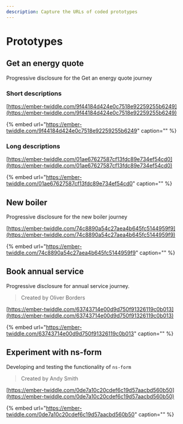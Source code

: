 ```yaml
---
description: Capture the URLs of coded prototypes
---
```


# Prototypes

## Get an energy quote

Progressive disclosure for the Get an energy quote journey

### Short descriptions

[https://ember-twiddle.com/9f44184d424e0c7518e92259255b6249](https://ember-twiddle.com/9f44184d424e0c7518e92259255b6249)

{% embed url="https://ember-twiddle.com/9f44184d424e0c7518e92259255b6249" caption="" %}

### Long descriptions

[https://ember-twiddle.com/01ae67627587cf13fdc89e734ef54cd0](https://ember-twiddle.com/01ae67627587cf13fdc89e734ef54cd0)

{% embed url="https://ember-twiddle.com/01ae67627587cf13fdc89e734ef54cd0" caption="" %}

## New boiler

Progressive disclosure for the new boiler journey

[https://ember-twiddle.com/74c8890a54c27aea4b645fc5144959f9](https://ember-twiddle.com/74c8890a54c27aea4b645fc5144959f9)

{% embed url="https://ember-twiddle.com/74c8890a54c27aea4b645fc5144959f9" caption="" %}

## Book annual service

Progressive disclosure for annual service journey.

> Created by Oliver Borders

[https://ember-twiddle.com/63743714e00d9d750f91326119c0b013](https://ember-twiddle.com/63743714e00d9d750f91326119c0b013)

{% embed url="https://ember-twiddle.com/63743714e00d9d750f91326119c0b013" caption="" %}

## Experiment with ns-form

Developing and testing the functionality of `ns-form`

> Created by Andy Smith

[https://ember-twiddle.com/0de7a10c20cdef6c19d57aacbd560b50](https://ember-twiddle.com/0de7a10c20cdef6c19d57aacbd560b50)

{% embed url="https://ember-twiddle.com/0de7a10c20cdef6c19d57aacbd560b50" caption="" %}

